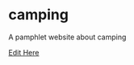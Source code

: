 # camping
A pamphlet website about camping

[Edit Here](https://diy-pwa.com/~/gh/Kgardiner15/camping)
